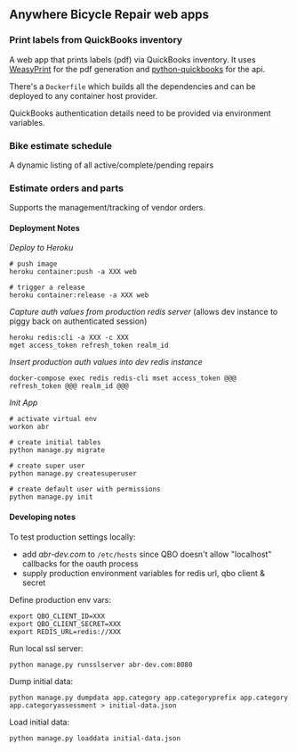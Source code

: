 ## Anywhere Bicycle Repair web apps

### Print labels from QuickBooks inventory

A web app that prints labels (pdf) via QuickBooks inventory.  It uses [WeasyPrint](https://github.com/Kozea/WeasyPrint) for the pdf generation and [python-quickbooks](https://github.com/sidecars/python-quickbooks/) for the api.

There's a `Dockerfile` which builds all the dependencies and can be deployed to any container host provider.

QuickBooks authentication details need to be provided via environment variables.

### Bike estimate schedule

A dynamic listing of all active/complete/pending repairs

### Estimate orders and parts

Supports the management/tracking of vendor orders.


#### Deployment Notes

*Deploy to Heroku*

    # push image
    heroku container:push -a XXX web
    
    # trigger a release 
    heroku container:release -a XXX web
  
*Capture auth values from production redis server* (allows dev instance to piggy back on authenticated session)

    heroku redis:cli -a XXX -c XXX
    mget access_token refresh_token realm_id
 
*Insert production auth values into dev redis instance*

    docker-compose exec redis redis-cli mset access_token @@@ refresh_token @@@ realm_id @@@
    
*Init App*

    # activate virtual env
    workon abr
    
    # create initial tables
    python manage.py migrate
    
    # create super user
    python manage.py createsuperuser
    
    # create default user with permissions
    python manage.py init


#### Developing notes

To test production settings locally:
- add *abr-dev.com* to `/etc/hosts` since QBO doesn't allow "localhost" callbacks for the oauth process
- supply production environment variables for redis url, qbo client & secret

Define production env vars:

    export QBO_CLIENT_ID=XXX
    export QBO_CLIENT_SECRET=XXX
    export REDIS_URL=redis://XXX

Run local ssl server:

    python manage.py runsslserver abr-dev.com:8080
    
Dump initial data:

    python manage.py dumpdata app.category app.categoryprefix app.category app.categoryassessment > initial-data.json
    
Load initial data:

    python manage.py loaddata initial-data.json
